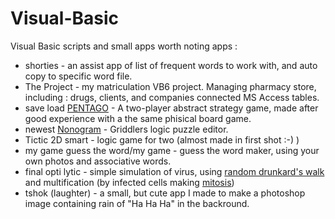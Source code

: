 # Visual-Basic
Visual Basic scripts and small apps
worth noting apps :
* shorties - an assist app of list of frequent words to work with, and auto copy to specific word file.
* The Project - my matriculation VB6 project. Managing pharmacy store, including : drugs, clients, and companies connected MS Access tables.
* save load [PENTAGO](https://he.wikipedia.org/wiki/פנטגו) - A two-player abstract strategy game, made after good experience with a the same phisical board game.
* newest [Nonogram](https://he.wikipedia.org/wiki/שחור_ופתור)  -  Griddlers logic puzzle editor.
* Tictic 2D smart - logic game for two (almost made in first shot :-) )
* my game guess the word/my game -  guess the word maker, using your own photos and associative words.
* final opti lytic - simple simulation of virus, using [random drunkard's walk](https://en.wikipedia.org/wiki/Random_walk) and multification (by infected cells making [mitosis](https://en.wikipedia.org/wiki/Mitosis)) 
* tshok (laughter) - a small, but cute app I made to make a photoshop image containing rain of "Ha Ha Ha" in the backround.
